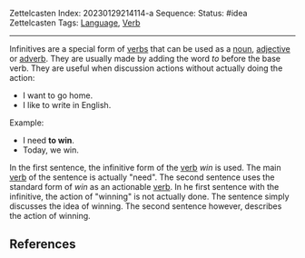 Zettelcasten Index: 20230129214114-a
Sequence:
Status: #idea
Zettelcasten Tags: [Language](../map-of-content/Language.md), [Verb](Verb.md)

---

Infinitives are a special form of [verbs](Verb.md) that can be used as a [noun](Noun.md), [adjective](Adjective.md) or [adverb](Adverb.md). They are usually made by adding the word *to* before the base verb. They are useful when discussion actions without actually doing the action:

* I want to go home.
* I like to write in English.

Example:

* I need **to win**.
* Today, we win.

In the first sentence, the infinitive form of the [verb](Verb.md) *win* is used. The main [verb](Verb.md) of the sentence is actually "need". The second sentence uses the standard form of *win* as an actionable [verb](Verb.md). In he first sentence with the infinitive, the action of "winning" is not actually done. The sentence simply discusses the idea of winning. The second sentence however, describes the action of winning.

## References
